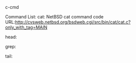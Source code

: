 c-cmd

Command List:
  cat:
    NetBSD cat command code URL:http://cvsweb.netbsd.org/bsdweb.cgi/src/bin/cat/cat.c?only_with_tag=MAIN

  head:

  grep:

  tail:

